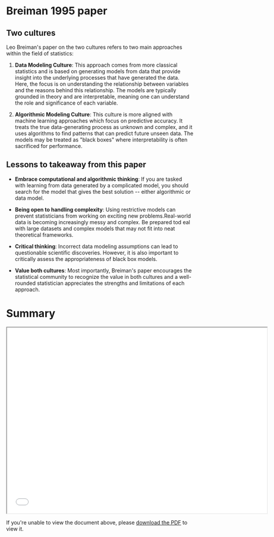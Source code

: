 #  Breiman  1995 paper

## Two cultures

Leo Breiman's paper on the two cultures refers to two main approaches within the field of statistics:

1. __Data Modeling Culture__: This approach comes from more classical statistics and is based on generating models from data that provide insight into the underlying processes that have generated the data. Here, the focus is on understanding the relationship between variables and the reasons behind this relationship. The models are typically grounded in theory and are interpretable, meaning one can understand the role and significance of each variable.

2. __Algorithmic Modeling Culture__: This culture is more aligned with machine learning approaches which focus on predictive accuracy. It treats the true data-generating process as unknown and complex, and it uses algorithms to find patterns that can predict future unseen data. The models may be treated as "black boxes" where interpretability is often sacrificed for performance. 

## Lessons to takeaway from this paper

* __Embrace computational and algorithmic thinking__: If you are tasked with learning from data generated by a complicated model, you should search for the model that gives the best solution -- either algorithmic or data model.

* __Being open to handling complexity__: Using restrictive models can prevent statisticians from working on exciting new problems.Real-world data is becoming increasingly messy and complex. Be prepared tod eal with large datasets and complex models that may not fit into neat theoretical frameworks.

* __Critical thinking__: Incorrect data modeling assumptions can lead to questionable scientific discoveries. However, it is also important to critically assess the appropriateness of black box models.

* __Value both cultures__: Most importantly, Breiman's paper encourages the statistical community to recognize the value in both cultures and a well-rounded statistician appreciates the strengths and limitations of each approach.

# Summary

<iframe src="../_static/breiman2001.pdf" width="700" height="500" allow="fullscreen"></iframe>
<!-- <embed src="breiman2001.pdf" type="application/pdf" width="600" height="400"></embed> -->

If you're unable to view the document above, please [download the PDF](breiman2001.pdf) to view it.



<!-- https://ledaliang.github.io/breiman2001/breiman2001.pdf

https://slinderman.github.io/stats305b/_downloads/4579c6dd01dedc652816fab983215728/practice.pdf -->